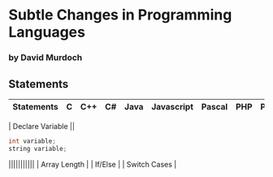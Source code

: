 # Subtle Changes in Programming Languages

### by David Murdoch

## Statements

|Statements| C | C++ | C# | Java | Javascript | Pascal | PHP | Python | Ruby |
|:---:|:---:|:---:|:---:|:---:|:---:|:---:|:---:|:---:|:---:|


| Declare Variable || 

```c++
int variable;
string variable;
```
|||||||||||
| Array Length |
| If/Else |
| Switch Cases |

